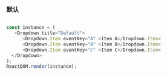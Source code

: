 ### 默认

<!--start-code-->
```js

const instance = (
   <Dropdown title="Default">
      <Dropdown.Item eventKey="A" >Item A</Dropdown.Item>
      <Dropdown.Item eventKey="B" >Item B</Dropdown.Item>
      <Dropdown.Item eventKey="C" >Item C</Dropdown.Item>
  </Dropdown>
);
ReactDOM.render(instance);
```
<!--end-code-->
